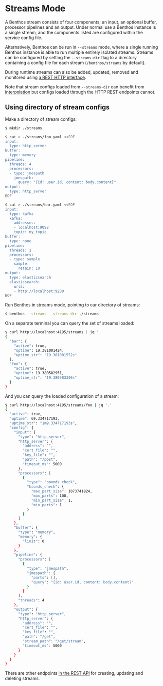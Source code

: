 Streams Mode
============

A Benthos stream consists of four components; an input, an optional buffer,
processor pipelines and an output. Under normal use a Benthos instance is a
single stream, and the components listed are configured within the service
config file.

Alternatively, Benthos can be run in `--streams` mode, where a single running
Benthos instance is able to run multiple entirely isolated streams. Streams can
be configured by setting the `--streams-dir` flag to a directory containing a
config file for each stream (`/benthos/streams` by default).

During runtime streams can also be added, updated, removed and monitored using
[a REST HTTP interface][http-interface].

Note that stream configs loaded from `--streams-dir` can benefit from
[interpolation][interpolation] but configs loaded through the HTTP REST
endpoints cannot.

## Using directory of stream configs

Make a directory of stream configs:

``` bash
$ mkdir ./streams

$ cat > ./streams/foo.yaml <<EOF
input:
  type: http_server
buffer:
  type: memory
pipeline:
  threads: 4
  processors:
  - type: jmespath
    jmespath:
      query: "{id: user.id, content: body.content}"
output:
  type: http_server
EOF

$ cat > ./streams/bar.yaml <<EOF
input:
  type: kafka
  kafka:
    addresses:
    - localhost:9092
    topic: my_topic
buffer:
  type: none
pipeline:
  threads: 1
  processors:
  - type: sample
    sample:
      retain: 10
output:
  type: elasticsearch
  elasticsearch:
    urls:
    - http://localhost:9200
EOF
```

Run Benthos in streams mode, pointing to our directory of streams:

``` bash
$ benthos --streams --streams-dir ./streams
```

On a separate terminal you can query the set of streams loaded:

``` bash
$ curl http://localhost:4195/streams | jq '.'
{
  "bar": {
    "active": true,
    "uptime": 19.381001424,
    "uptime_str": "19.381001552s"
  },
  "foo": {
    "active": true,
    "uptime": 19.380582951,
    "uptime_str": "19.380583306s"
  }
}
```

And you can query the loaded configuration of a stream:

``` bash
$ curl http://localhost:4195/streams/foo | jq '.'
{
  "active": true,
  "uptime": 69.334717193,
  "uptime_str": "1m9.334717193s",
  "config": {
    "input": {
      "type": "http_server",
      "http_server": {
        "address": "",
        "cert_file": "",
        "key_file": "",
        "path": "/post",
        "timeout_ms": 5000
      },
      "processors": [
        {
          "type": "bounds_check",
          "bounds_check": {
            "max_part_size": 1073741824,
            "max_parts": 100,
            "min_part_size": 1,
            "min_parts": 1
          }
        }
      ]
    },
    "buffer": {
      "type": "memory",
      "memory": {
        "limit": 0
      }
    },
    "pipeline": {
      "processors": [
        {
          "type": "jmespath",
          "jmespath": {
            "parts": [],
            "query": "{id: user.id, content: body.content}"
          }
        }
      ],
      "threads": 4
    },
    "output": {
      "type": "http_server",
      "http_server": {
        "address": "",
        "cert_file": "",
        "key_file": "",
        "path": "/get",
        "stream_path": "/get/stream",
        "timeout_ms": 5000
      }
    }
  }
}
```

There are other endpoints [in the REST API][http-interface] for creating,
updating and deleting streams.

[http-interface]: api/streams.md
[interpolation]: config_interpolation.md

